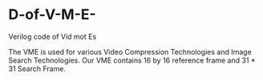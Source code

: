 # D-of-V-M-E-
Verilog code of Vid mot Es 

The VME is used for various Video  Compression Technologies and Image Search Technologies. Our VME contains
16 by 16 reference frame and 31 * 31 Search Frame. 
